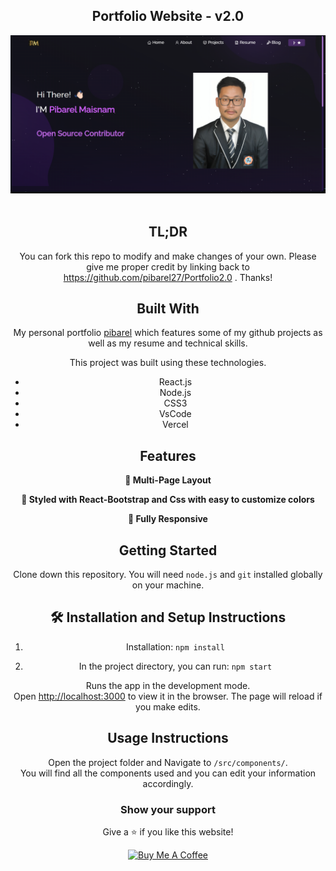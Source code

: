 <h2 align="center">
  Portfolio Website - v2.0<br/>
  <a href="https://pibarel.vercel.app" target="_blank"></a>
</h2>
<div align="center">
  <img alt="Demo" src="./src/Assets/Readme-img.png" />
</div>

<br/>

<center>


## TL;DR

You can fork this repo to modify and make changes of your own. Please give me proper credit by linking back to https://github.com/pibarel27/Portfolio2.0 . Thanks!

## Built With

My personal portfolio <a href="https://pibarel.vercel.app" target="_blank">pibarel</a> which features some of my github projects as well as my resume and technical skills.<br/>

This project was built using these technologies.

- React.js
- Node.js
- CSS3
- VsCode
- Vercel

## Features

**📖 Multi-Page Layout**

**🎨 Styled with React-Bootstrap and Css with easy to customize colors**

**📱 Fully Responsive**

## Getting Started

Clone down this repository. You will need `node.js` and `git` installed globally on your machine.

## 🛠 Installation and Setup Instructions

1. Installation: `npm install`

2. In the project directory, you can run: `npm start`

Runs the app in the development mode.\
Open [http://localhost:3000](http://localhost:3000) to view it in the browser.
The page will reload if you make edits.

## Usage Instructions

Open the project folder and Navigate to `/src/components/`. <br/>
You will find all the components used and you can edit your information accordingly.

### Show your support

Give a ⭐ if you like this website!

<a href="https://buymeacoffee.com/pibarel" target="_blank"><img src="https://cdn.buymeacoffee.com/buttons/v2/default-violet.png" alt="Buy Me A Coffee" height= "60px" width= "217px" ></a>
